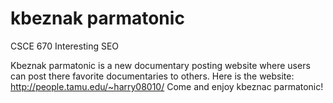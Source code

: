 # kbeznak parmatonic
CSCE 670 Interesting SEO

Kbeznak parmatonic is a new documentary posting website where users can post there favorite documentaries to others. Here is the website:
http://people.tamu.edu/~harry08010/
Come and enjoy kbeznac parmatonic!
